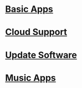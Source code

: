 # <a href="https://github.com/jesusgarcia149/tr10rs1-android-4.4-x86-support/tree/Basic-Apps"> <b>Basic Apps</b> </a>
# <a href="https://github.com/jesusgarcia149/tr10rs1-android-4.4-x86-support/tree/browser"> <b>Cloud Support</b> </a>
# <a href="https://github.com/jesusgarcia149/tr10rs1-android-4.4-x86-support/tree/update-software"> <b>Update Software</b> </a>
# <a href="https://github.com/jesusgarcia149/tr10rs1-android-4.4-x86-support/tree/music-apps"> <b>Music Apps</b> </a>
